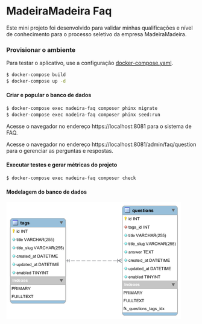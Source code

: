 # MadeiraMadeira Faq
Este mini projeto foi desenvolvido para validar minhas qualificações e nível de conhecimento para o processo seletivo da empresa MadeiraMadeira. 

### Provisionar o ambiente

Para testar o aplicativo, use a configuração [docker-compose.yaml](docker-compose.yaml).

```sh
$ docker-compose build
$ docker-compose up -d
```

#### Criar e popular o banco de dados
```sh
$ docker-compose exec madeira-faq composer phinx migrate
$ docker-compose exec madeira-faq composer phinx seed:run
```

Acesse o navegador no endereço https://localhost:8081 para o sistema de FAQ.

Acesse o navegador no endereço https://localhost:8081/admin/faq/question para o gerenciar as perguntas e respostas.

#### Executar testes e gerar métricas do projeto
```sh
$ docker-compose exec madeira-faq composer check
```

#### Modelagem do banco de dados
![madeira-faq-db.png](madeira-faq-db.png)